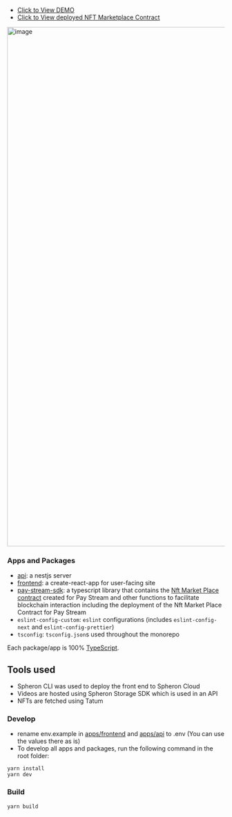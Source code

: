 - [Click to View DEMO](https://bit.ly/3Mj81x7)
- [Click to View deployed NFT Marketplace Contract](https://alfajores.celoscan.io/address/0x7daaf9b1b46eeb8309c9652c4d11600dbf66574f)


<img width="1201" alt="image" src="https://github.com/Havid-B/pay-stream/assets/86498114/264adf07-253a-4558-bbfc-8beb0ba67a0c">

### Apps and Packages

- [api](https://github.com/Havid-B/pay-stream/tree/main/apps/api): a nestjs server
- [frontend](https://github.com/Havid-B/pay-stream/tree/main/apps/frontend): a create-react-app for user-facing site
- [pay-stream-sdk](https://github.com/Havid-B/pay-stream/tree/main/packages/pay-stream-sdk): a typescript library that contains the [Nft Market Place contract](https://github.com/Havid-B/pay-stream/blob/main/packages/pay-stream-sdk/contracts/nft/LIQ_ERC721_Market_Place.sol) created for Pay Stream and other functions to facilitate blockchain interaction including the deployment of the Nft Market Place Contract for Pay Stream
- `eslint-config-custom`: `eslint` configurations (includes `eslint-config-next` and `eslint-config-prettier`)
- `tsconfig`: `tsconfig.json`s used throughout the monorepo

Each package/app is 100% [TypeScript](https://www.typescriptlang.org/).


## Tools used

- Spheron CLI was used to deploy the front end to Spheron Cloud
- Videos are hosted using Spheron Storage SDK which is used in an API
- NFTs are fetched using Tatum


### Develop
- rename env.example in [apps/frontend](https://github.com/Havid-B/pay-stream/blob/main/apps/frontend/.env-example) and [apps/api](https://github.com/Havid-B/pay-stream/blob/main/apps/api/.env.example) to .env (You can use the values there as is)
- To develop all apps and packages, run the following command in the root folder:

```
yarn install
yarn dev
```


### Build


```
yarn build
```

